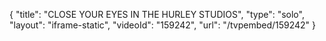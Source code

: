 {
    "title": "CLOSE YOUR EYES IN THE HURLEY STUDIOS",
    "type": "solo",
    "layout": "iframe-static",
    "videoId": "159242",
    "url": "\/tvpembed\/159242"
}